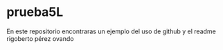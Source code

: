 # prueba5L
En este repositorio encontraras un ejemplo del uso de github y el readme
rigoberto pérez ovando
